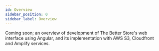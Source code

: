 ```yaml
---
id: Overview
sidebar_position: 0
sidebar_label: Overview
---
```


Coming soon; an overview of development of The Better Store's web interface using Angular, and its implementation with AWS S3, Cloudfront and Amplify services.